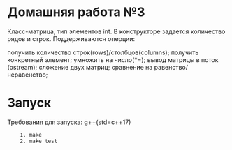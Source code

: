 # Домашняя работа №3
Класс-матрица, тип элементов int. В конструкторе задается количество рядов и строк. Поддерживаются оперции:

получить количество строк(rows)/столбцов(columns);
получить конкретный элемент;
умножить на число(*=);
вывод матрицы в поток (ostream);
сложение двух матриц;
сравнение на равенство/неравенство;

# Запуск 
Требования для запуска: g++(std=c++17)
```
    1. make
    2. make test
```
